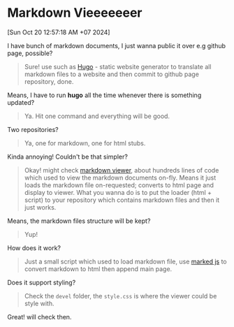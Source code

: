 # Markdown Vieeeeeeer

[Sun Oct 20 12:57:18 AM +07 2024]

I have bunch of markdown documents, I just wanna public it over e.g github page, possible?

> Sure! use such as [Hugo](https://gohugo.io) - static website generator to translate all markdown files to a website and then commit to github page repository, done.

Means, I have to run **hugo** all the time whenever there is something updated?

> Ya. Hit one command and everything will be good.

Two repositories?

> Ya, one for markdown, one for html stubs.

Kinda annoying! Couldn't be that simpler?

> Okay! might check [markdown viewer](https://github.com/fb87/fb87.github.io), about hundreds lines of code which used to view the markdown documents on-fly. Means it just loads the markdown file on-requested; converts to html page and display to viewer. What you wanna do is to put the loader (html + script) to your repository which contains markdown files and then it just works.

Means, the markdown files structure will be kept?

> Yup!

How does it work?

> Just a small script which used to load markdown file, use [marked js](https://marked.js.org/) to convert markdown to html then append main page.

Does it support styling?

> Check the `devel` folder, the `style.css` is where the viewer could be style with.

Great! will check then.
